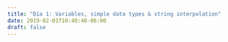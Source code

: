 ```yaml
---
title: "Día 1: Variables, simple data types & string interpolation"
date: 2019-02-01T10:40:40-06:00
draft: false
---
```


